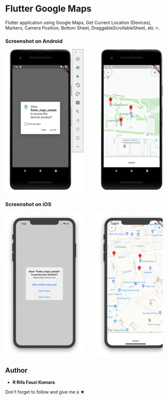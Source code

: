# Flutter Google Maps

Flutter application using Google Maps, Get Current Location (Devices), Markers, Camera Position, Bottom Sheet, DraggableScrollableSheet, etc 🔥.

### Screenshot on Android

<pre>
<img src="screenshot/android1.png" width="250" height="460">     <img src="screenshot/android2.png" width="250" height="460">     <img src="screenshot/android3.png" width="250" height="460">     <img src="screenshot/android4.png" width="250" height="460">
</pre>


### Screenshot on iOS

<pre>
<img src="screenshot/ios1.png" width="250" height="460">     <img src="screenshot/ios2.png" width="250" height="460">     <img src="screenshot/ios3.png" width="250" height="460">     <img src="screenshot/ios4.png" width="250" height="460">
</pre>

## Author

* **R Rifa Fauzi Komara**

Don't forget to follow and give me a ★
